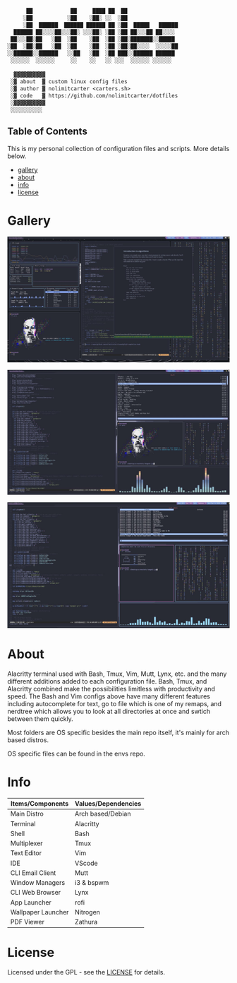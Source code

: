 <!--<p align="center"> 
  <a name="top" href="https://github.com/nolimitcarter/dotfiles">
    <img width="50%" src="assets/dotfiles.png">
  </a>
</p>-->


```
      ██            ██     ████ ██  ██
     ░██           ░██    ░██░ ░░  ░██
     ░██  ██████  ██████ ██████ ██ ░██  █████   ██████
  ██████ ██░░░░██░░░██░ ░░░██░ ░██ ░██ ██░░░██ ██░░░░
 ██░░░██░██   ░██  ░██    ░██  ░██ ░██░███████░░█████
░██  ░██░██   ░██  ░██    ░██  ░██ ░██░██░░░░  ░░░░░██
░░██████░░██████   ░░██   ░██  ░██ ███░░██████ ██████
 ░░░░░░  ░░░░░░     ░░    ░░   ░░ ░░░  ░░░░░░ ░░░░░░

  ▓▓▓▓▓▓▓▓▓▓
 ░▓ about  ▓ custom linux config files
 ░▓ author ▓ nolimitcarter <carters.sh>
 ░▓ code   ▓ https://github.com/nolimitcarter/dotfiles
 ░▓▓▓▓▓▓▓▓▓▓
 ░░░░░░░░░░
```

## Table of Contents

This is my personal collection of configuration files and scripts. More details below.

* [gallery](#Gallery)
* [about](#About)
* [info](#Info)
* [license](#License)


<!--<p align="center">
<a href="#setup"><img width="120px" style="padding: 0 10px;" src="https://i.ibb.co/b2VzWrg/setup.png"></a>
<a href="https://github.com/nolimitcarter/dotfiles/wiki/Keybinds"><img width="120px" style="padding: 0 10px;" src="https://i.ibb.co/Fgpgc2C/keybinds.png"></a>
<a href="https://github.com/nolimitcarter/dotfiles/wiki/Gallery"><img width="120px" style="padding: 0 10px;" src="https://i.ibb.co/ZKTbkRy/gallery.png"></a>
<a href="#notes"><img width="120px" style="padding: 0 10px;" src="https://i.ibb.co/RznJp0s/notes.png"></a>
</p> -->

<!--## <p align="center">nolimitcarter's .config files (dotfiles) for Linux and OS X</p>-->


# Gallery
 
![preview](https://github.com/nolimitcarter/dotfiles/blob/master/assets/image27.jpg)

![preview](https://github.com/nolimitcarter/dotfiles/blob/master/assets/image26.jpg)

<!--![preview](https://github.com/nolimitcarter/dotfiles/blob/master/assets/image22.jpg)-->

![preview](https://github.com/nolimitcarter/dotfiles/blob/master/assets/image22.jpg)


# About

Alacritty terminal used with Bash, Tmux, Vim, Mutt, Lynx, etc. and the many different additions added to each configuration file. Bash, Tmux, and Alacritty combined make the possibilities limitless with productivity and speed. The Bash and Vim configs above have many different features including autocomplete for text, go to file which is one of my remaps, and nerdtree which allows you to look at all directories at once and swtich between them quickly.  

Most folders are OS specific besides the main repo itself, it's mainly for arch based distros.

OS specific files can be found in the envs repo.

# Info

| Items/Components     | Values/Dependencies                                                                                  |
|----------------------|------------------------------------------------------------------------------------------------------|
| Main Distro          | Arch based/Debian                                                                                    |
| Terminal             | Alacritty                                                                                            |
| Shell                | Bash                                                                                                 |
| Multiplexer          | Tmux                                                                                                 |
| Text Editor          | Vim                                                                                                  |
| IDE                  | VScode                                                                                               |
| CLI Email Client     | Mutt                                                                                                 |
| Window Managers      | i3 & bspwm                                                                                           |
| CLI Web Browser      | Lynx                                                                                                 |
| App Launcher         | rofi                                                                                                 |
| Wallpaper Launcher   | Nitrogen                                                                                             |
| PDF Viewer           | Zathura                                                                                              |

# License

Licensed under the GPL - see the [LICENSE](LICENSE.md) for details.

